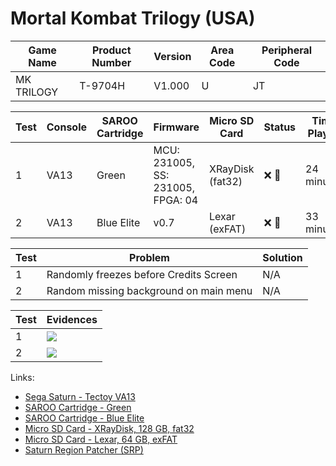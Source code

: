 # Mortal Kombat Trilogy (USA)

| Game Name  | Product Number | Version | Area Code | Peripheral Code |
| ---------- | -------------- | ------- | --------- | --------------- |
| MK TRILOGY | T-9704H        | V1.000  | U         | JT              |

| Test | Console | SAROO Cartridge | Firmware                          | Micro SD Card    | Status               | Time Played |
| ---- | ------- | --------------- | --------------------------------- | ---------------- | -------------------- | ----------- |
| 1    | VA13    | Green           | MCU: 231005, SS: 231005, FPGA: 04 | XRayDisk (fat32) | :x: :checkered_flag: | 24 minutes  |
| 2    | VA13    | Blue Elite      | v0.7                              | Lexar (exFAT)    | :x: :checkered_flag: | 33 minutes  |

| Test | Problem                                | Solution |
| ---- | -------------------------------------- | -------- |
| 1    | Randomly freezes before Credits Screen | N/A      |
| 2    | Random missing background on main menu | N/A      |

| Test | Evidences                                                                                        |
| ---- | ------------------------------------------------------------------------------------------------ |
| 1    | [![](https://img.youtube.com/vi/TQ35HhiHeFA/0.jpg)](https://www.youtube.com/watch?v=TQ35HhiHeFA) |
| 2    | [![](https://img.youtube.com/vi/XQIaGHvhiCU/0.jpg)](https://www.youtube.com/watch?v=XQIaGHvhiCU) |

Links:

- [Sega Saturn - Tectoy VA13](../../../Info/Consoles/VA13/README.md)
- [SAROO Cartridge - Green](../../../Info/Cartridges/RetroGameParadiseStore/1.32F/README.md)
- [SAROO Cartridge - Blue Elite](../../../../Info/Cartridges/GuangzhouSanStarOnlineShop/1.6/README.md)
- [Micro SD Card - XRayDisk, 128 GB, fat32](../../../Info/SdCards/XRayDisk/128GB/fat32/README.md)
- [Micro SD Card - Lexar, 64 GB, exFAT](../../../../Info/SdCards/Lexar/64GB/exfat/README.md)
- [Saturn Region Patcher (SRP)](https://segaxtreme.net/resources/saturn-region-patcher.81/download)
